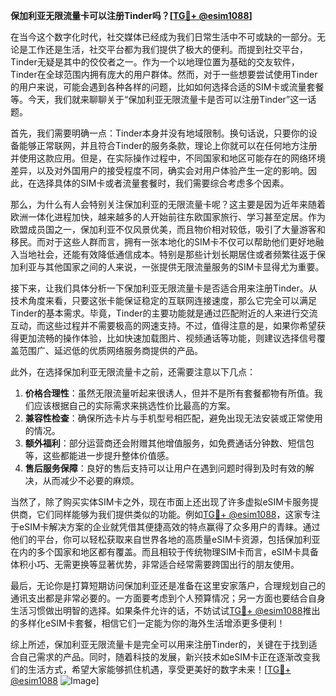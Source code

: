 **保加利亚无限流量卡可以注册Tinder吗？[[TG💪+ @esim1088](https://t.me/s/esim1088)]**

在当今这个数字化时代，社交媒体已经成为我们日常生活中不可或缺的一部分。无论是工作还是生活，社交平台都为我们提供了极大的便利。而提到社交平台，Tinder无疑是其中的佼佼者之一。作为一个以地理位置为基础的交友软件，Tinder在全球范围内拥有庞大的用户群体。然而，对于一些想要尝试使用Tinder的用户来说，可能会遇到各种各样的问题，比如如何选择合适的SIM卡或流量套餐等。今天，我们就来聊聊关于“保加利亚无限流量卡是否可以注册Tinder”这一话题。

首先，我们需要明确一点：Tinder本身并没有地域限制。换句话说，只要你的设备能够正常联网，并且符合Tinder的服务条款，理论上你就可以在任何地方注册并使用这款应用。但是，在实际操作过程中，不同国家和地区可能存在的网络环境差异，以及对外国用户的接受程度不同，确实会对用户体验产生一定的影响。因此，在选择具体的SIM卡或者流量套餐时，我们需要综合考虑多个因素。

那么，为什么有人会特别关注保加利亚的无限流量卡呢？这主要是因为近年来随着欧洲一体化进程加快，越来越多的人开始前往东欧国家旅行、学习甚至定居。作为欧盟成员国之一，保加利亚不仅风景优美，而且物价相对较低，吸引了大量游客和移民。而对于这些人群而言，拥有一张本地化的SIM卡不仅可以帮助他们更好地融入当地社会，还能有效降低通信成本。特别是那些计划长期居住或者频繁往返于保加利亚与其他国家之间的人来说，一张提供无限流量服务的SIM卡显得尤为重要。

接下来，让我们具体分析一下保加利亚无限流量卡是否适合用来注册Tinder。从技术角度来看，只要这张卡能保证稳定的互联网连接速度，那么它完全可以满足Tinder的基本需求。毕竟，Tinder的主要功能就是通过匹配附近的人来进行交流互动，而这些过程并不需要极高的网速支持。不过，值得注意的是，如果你希望获得更加流畅的操作体验，比如快速加载图片、视频通话等功能，则建议选择信号覆盖范围广、延迟低的优质网络服务商提供的产品。

此外，在选择保加利亚无限流量卡之前，还需要注意以下几点：

1. **价格合理性**：虽然无限流量听起来很诱人，但并不是所有套餐都物有所值。我们应该根据自己的实际需求来挑选性价比最高的方案。
2. **兼容性检查**：确保所选卡片与手机型号相匹配，避免出现无法安装或正常使用的情况。
3. **额外福利**：部分运营商还会附赠其他增值服务，如免费通话分钟数、短信包等，这些都能进一步提升整体价值感。
4. **售后服务保障**：良好的售后支持可以让用户在遇到问题时得到及时有效的解决，从而减少不必要的麻烦。

当然了，除了购买实体SIM卡之外，现在市面上还出现了许多虚拟eSIM卡服务提供商，它们同样能够为我们提供类似的功能。例如[TG💪+ @esim1088](https://t.me/s/esim1088)，这家专注于eSIM卡解决方案的企业就凭借其便捷高效的特点赢得了众多用户的青睐。通过他们的平台，你可以轻松获取来自世界各地的高质量eSIM卡资源，包括保加利亚在内的多个国家和地区都有覆盖。而且相较于传统物理SIM卡而言，eSIM卡具备体积小巧、无需更换等显著优势，非常适合经常需要跨国出行的朋友使用。

最后，无论你是打算短期访问保加利亚还是准备在这里安家落户，合理规划自己的通讯支出都是非常必要的。一方面要考虑到个人预算情况；另一方面也要结合自身生活习惯做出明智的选择。如果条件允许的话，不妨试试[TG💪+ @esim1088](https://t.me/s/esim1088)推出的多样化eSIM卡套餐，相信它们一定能为你的海外生活增添更多便利！

综上所述，保加利亚无限流量卡是完全可以用来注册Tinder的，关键在于找到适合自己需求的产品。同时，随着科技的发展，新兴技术如eSIM卡正在逐渐改变我们的生活方式，希望大家能够抓住机遇，享受更美好的数字未来！[[TG💪+ @esim1088](https://t.me/s/esim1088) ![Image](https://i.postimg.cc/4NQfJmqS/Snipaste-2025-05-13-00-14-12.png)]